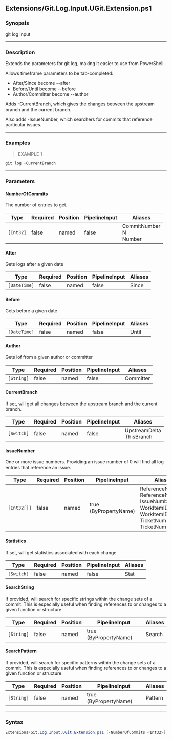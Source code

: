 Extensions/Git.Log.Input.UGit.Extension.ps1
-------------------------------------------

### Synopsis
git log input

---

### Description

Extends the parameters for git log, making it easier to use from PowerShell.

Allows timeframe parameters to be tab-completed:
* After/Since become --after
* Before/Until become --before
* Author/Committer become --author

Adds -CurrentBranch, which gives the changes between the upstream branch and the current branch.

Also adds -IssueNumber, which searchers for commits that reference particular issues.

---

### Examples
> EXAMPLE 1

```PowerShell
git log -CurrentBranch
```

---

### Parameters
#### **NumberOfCommits**
The number of entries to get.

|Type     |Required|Position|PipelineInput|Aliases                      |
|---------|--------|--------|-------------|-----------------------------|
|`[Int32]`|false   |named   |false        |CommitNumber<br/>N<br/>Number|

#### **After**
Gets logs after a given date

|Type        |Required|Position|PipelineInput|Aliases|
|------------|--------|--------|-------------|-------|
|`[DateTime]`|false   |named   |false        |Since  |

#### **Before**
Gets before a given date

|Type        |Required|Position|PipelineInput|Aliases|
|------------|--------|--------|-------------|-------|
|`[DateTime]`|false   |named   |false        |Until  |

#### **Author**
Gets lof from a given author or committer

|Type      |Required|Position|PipelineInput|Aliases  |
|----------|--------|--------|-------------|---------|
|`[String]`|false   |named   |false        |Committer|

#### **CurrentBranch**
If set, will get all changes between the upstream branch and the current branch.

|Type      |Required|Position|PipelineInput|Aliases                     |
|----------|--------|--------|-------------|----------------------------|
|`[Switch]`|false   |named   |false        |UpstreamDelta<br/>ThisBranch|

#### **IssueNumber**
One or more issue numbers.  Providing an issue number of 0 will find all log entries that reference an issue.

|Type       |Required|Position|PipelineInput        |Aliases                                                                                                                |
|-----------|--------|--------|---------------------|-----------------------------------------------------------------------------------------------------------------------|
|`[Int32[]]`|false   |named   |true (ByPropertyName)|ReferenceNumbers<br/>ReferenceNumber<br/>IssueNumbers<br/>WorkItemID<br/>WorkItemIDs<br/>TicketNumber<br/>TicketNumbers|

#### **Statistics**
If set, will get statistics associated with each change

|Type      |Required|Position|PipelineInput|Aliases|
|----------|--------|--------|-------------|-------|
|`[Switch]`|false   |named   |false        |Stat   |

#### **SearchString**
If provided, will search for specific strings within the change sets of a commit.
This is especially useful when finding references to or changes to a given function or structure.

|Type      |Required|Position|PipelineInput        |Aliases|
|----------|--------|--------|---------------------|-------|
|`[String]`|false   |named   |true (ByPropertyName)|Search |

#### **SearchPattern**
If provided, will search for specific patterns within the change sets of a commit.
This is especially useful when finding references to or changes to a given function or structure.

|Type      |Required|Position|PipelineInput        |Aliases|
|----------|--------|--------|---------------------|-------|
|`[String]`|false   |named   |true (ByPropertyName)|Pattern|

---

### Syntax
```PowerShell
Extensions/Git.Log.Input.UGit.Extension.ps1 [-NumberOfCommits <Int32>] [-After <DateTime>] [-Before <DateTime>] [-Author <String>] [-CurrentBranch] [-IssueNumber <Int32[]>] [-Statistics] [-SearchString <String>] [-SearchPattern <String>] [<CommonParameters>]
```
